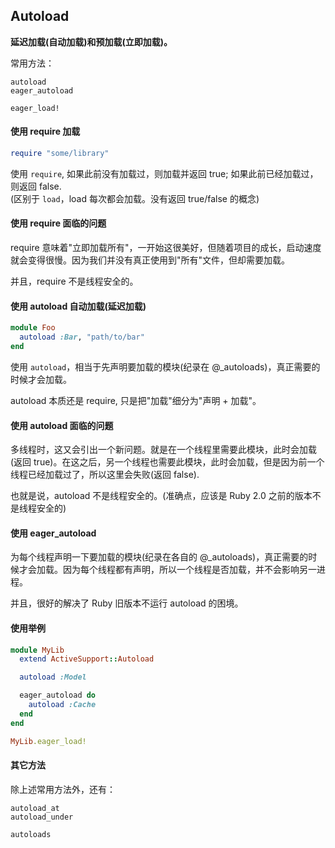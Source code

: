 ## Autoload

**延迟加载(自动加载)和预加载(立即加载)。**

常用方法：

```
autoload
eager_autoload
```

```
eager_load!
```

#### 使用 require 加载

```ruby
require "some/library"
```

使用 `require`, 如果此前没有加载过，则加载并返回 true; 如果此前已经加载过，则返回 false.<br>
(区别于 `load`，load 每次都会加载。没有返回 true/false 的概念)

#### 使用 require 面临的问题

require 意味着"立即加载所有"，一开始这很美好，但随着项目的成长，启动速度就会变得很慢。因为我们并没有真正使用到"所有"文件，但却需要加载。

并且，require 不是线程安全的。

#### 使用 autoload 自动加载(延迟加载)

```ruby
module Foo
  autoload :Bar, "path/to/bar"
end
```

使用 `autoload`，相当于先声明要加载的模块(纪录在 @_autoloads)，真正需要的时候才会加载。

autoload 本质还是 require, 只是把"加载"细分为"声明 + 加载"。

#### 使用 autoload 面临的问题

多线程时，这又会引出一个新问题。就是在一个线程里需要此模块，此时会加载(返回 true)。在这之后，另一个线程也需要此模块，此时会加载，但是因为前一个线程已经加载过了，所以这里会失败(返回 false).

也就是说，autoload 不是线程安全的。(准确点，应该是 Ruby 2.0 之前的版本不是线程安全的)

#### 使用 eager_autoload

为每个线程声明一下要加载的模块(纪录在各自的 @_autoloads)，真正需要的时候才会加载。因为每个线程都有声明，所以一个线程是否加载，并不会影响另一进程。

并且，很好的解决了 Ruby 旧版本不运行 autoload 的困境。

#### 使用举例

```ruby
module MyLib
  extend ActiveSupport::Autoload

  autoload :Model

  eager_autoload do
    autoload :Cache
  end
end
```

```ruby
MyLib.eager_load!
```

#### 其它方法

除上述常用方法外，还有：

```
autoload_at
autoload_under

autoloads
```
